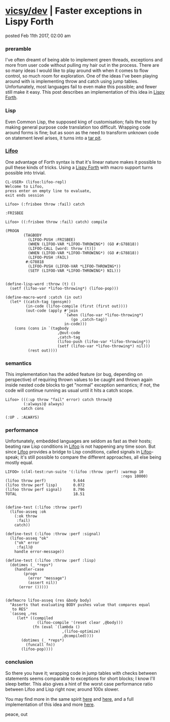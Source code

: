 # [vicsy/dev](https://github.com/codr4life/vicsydev) | Faster exceptions in Lispy Forth
posted Feb 11th 2017, 02:00 am

### preramble
I've often dreamt of being able to implement green threads, exceptions and more from user code without pulling my hair out in the process. There are so many ideas I would like to play around with when it comes to flow control, so much room for exploration. One of the ideas I've been playing around with is implementing throw and catch using jump tables. Unfortunately, most languages fail to even make this possible; and fewer still make it easy. This post describes an implementation of this idea in [Lispy Forth](https://github.com/codr4life/lifoo).

### Lisp
Even Common Lisp, the supposed king of customisation; fails the test by making general purpose code translation too difficult. Wrapping code around forms is fine; but as soon as the need to transform unknown code on statement level arises, it turns into a [tar pit](http://quickdocs.org/cl-cont/api). 

### [Lifoo](https://github.com/codr4life/lifoo)
One advantage of Forth syntax is that it's linear nature makes it possible to pull these kinds of tricks. Using a [Lispy Forth](https://github.com/codr4life/lifoo) with macro support turns possible into trivial.

```
CL-USER> (lifoo:lifoo-repl)
Welcome to Lifoo,
press enter on empty line to evaluate,
exit ends session

Lifoo> (:frisbee throw :fail) catch

:FRISBEE

Lifoo> ((:frisbee throw :fail) catch) compile

(PROGN
        (TAGBODY
          (LIFOO-PUSH :FRISBEE)
          (WHEN (LIFOO-VAR *LIFOO-THROWING*) (GO #:G78818))
          (LIFOO-CALL [word: throw (t)])
          (WHEN (LIFOO-VAR *LIFOO-THROWING*) (GO #:G78818))
          (LIFOO-PUSH :FAIL)
         #:G78818
          (LIFOO-PUSH (LIFOO-VAR *LIFOO-THROWING*))
          (SETF (LIFOO-VAR *LIFOO-THROWING*) NIL)))
          
          
(define-lisp-word :throw (t) ()
  (setf (lifoo-var *lifoo-throwing*) (lifoo-pop)))

(define-macro-word :catch (in out)
  (let* ((catch-tag (gensym))
         (in-code (lifoo-compile (first (first out))))
         (out-code (apply #'join
                          `(when (lifoo-var *lifoo-throwing*)
                             (go ,catch-tag))
                          in-code)))
    (cons (cons in `(tagbody
                       ,@out-code
                       ,catch-tag
                       (lifoo-push (lifoo-var *lifoo-throwing*))
                       (setf (lifoo-var *lifoo-throwing*) nil)))
          (rest out))))
```

### semantics
This implementation has the added feature (or bug, depending on perspective) of requiring thrown values to be caught and thrown again inside nested code blocks to get "normal" exception semantics; if not, the code will continue running as usual until it hits a catch scope.

```
Lifoo> (((:up throw "fail" error) catch throw)@
        (:always)@ always) 
       catch cons

(:UP . :ALWAYS)
```

### performance
Unfortunately, embedded languages are seldom as fast as their hosts; beating raw Lisp conditions in [Lifoo](https://github.com/codr4life/lifoo) is not happening any time soon. But since [Lifoo](https://github.com/codr4life/lifoo) provides a bridge to Lisp conditions, called signals in [Lifoo](https://github.com/codr4life/lifoo)-speak; it's still possible to compare the different approaches, all else being mostly equal. 

```
LIFOO> (cl4l-test:run-suite '(:lifoo :throw :perf) :warmup 10 
                                                   :reps 10000)
(lifoo throw perf)            9.644
(lifoo throw perf lisp)       0.072
(lifoo throw perf signal)     8.796
TOTAL                         18.51


(define-test (:lifoo :throw :perf)
  (lifoo-asseq :ok
    (:ok throw
     :fail)
    catch))

(define-test (:lifoo :throw :perf :signal)
  (lifoo-asseq "ok"
    ("ok" error
     :fail)@
    handle error-message))

(define-test (:lifoo :throw :perf :lisp)
  (dotimes (_ *reps*)
    (handler-case
        (progn
          (error "message")
          (assert nil))
      (error ()))))


(defmacro lifoo-asseq (res &body body)
  "Asserts that evaluating BODY pushes value that compares equal 
   to RES"
  `(asseq ,res
     (let* ((compiled 
              (lifoo-compile '(reset clear ,@body)))
            (fn (eval `(lambda ()
                         ,(lifoo-optimize)
                         ,@compiled))))
       (dotimes (_ *reps*)
         (funcall fn))
       (lifoo-pop))))
```

### conclusion
So there you have it; wrapping code in jump tables with checks between statements seems comparable to exceptions for short blocks; I know I'll sleep better. This also gives a hint of the worst case performance ratio between Lifoo and Lisp right now; around 100x slower.

You may find more in the same spirit [here](http://vicsydev.blogspot.de/) and [here](https://github.com/codr4life/vicsydev), and a full implementation of this idea and more [here](https://github.com/codr4life).

peace, out
